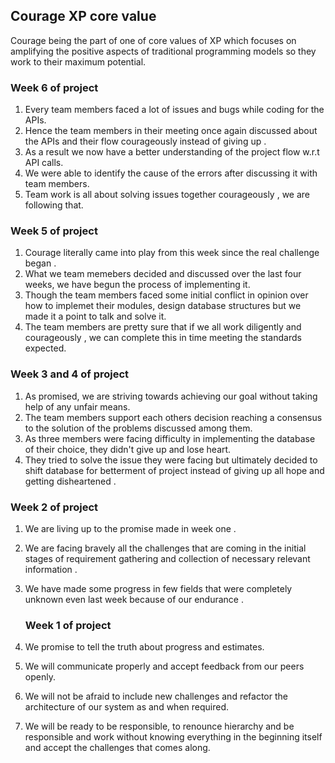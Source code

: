 ## Courage XP core value
Courage being the part of one of core values of XP which focuses on amplifying the positive aspects of traditional programming models so they work to their maximum potential.
### Week 6 of project
1. Every team members faced a lot of issues and bugs while coding for the APIs.
2. Hence the team members in their meeting once again discussed about the APIs and their flow courageously instead of giving up .
3. As a result we now have a better understanding of the project flow w.r.t API calls.
4. We were able to identify the cause of the errors after discussing it with team members. 
5. Team work is all about solving issues together courageously , we are following that.
### Week 5 of project
1. Courage literally came into play from this week since the real challenge began .
2. What we team memebers decided and discussed over the last four weeks, we have begun the process of implementing it.
3. Though the team members faced some initial conflict in opinion over how to implemet their modules, design database structures but we      made it a point to talk and solve it.
4. The team members are pretty sure that if we all work diligently and courageously , we can complete this in time meeting the standards      expected.

  ### Week 3 and 4 of project
1. As promised, we are striving towards achieving our goal without taking help of any unfair means.
2. The team members support each others decision reaching a consensus to the solution of the problems discussed among them.
3. As three members were facing difficulty in implementing the database of their choice, they didn't give up and lose heart.
4. They tried to solve the issue they were facing but ultimately decided to shift database for betterment of project instead of giving up    all hope and getting disheartened .

  ### Week 2 of project  
1. We are living up to the promise made in week one . 
2. We are facing bravely all the challenges that are coming in the initial stages of requirement gathering and collection of 
   necessary relevant information . 
3. We have made some progress in few fields that were completely unknown even last week because of our endurance .    

    ### Week 1 of project
1. We promise to tell the truth about progress and estimates.
2. We will communicate properly and accept feedback from our peers openly. 
3. We will not be afraid to include new challenges and refactor the architecture of our system as and when 
   required.
4. We will be ready to be responsible, to renounce hierarchy and be responsible and work without knowing 
   everything in the beginning itself and accept the challenges that comes along.

